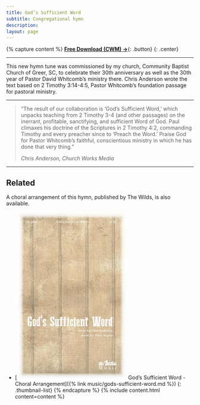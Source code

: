 ```yaml
---
title: God’s Sufficient Word
subtitle: Congregational hymn
description: 
layout: page
---
```


{% capture content %}
[**Free Download (CWM) &rarr;**](https://www.churchworksmedia.com/product/gods-sufficient-word-free/){: .button}
{: .center}

* * *

This new hymn tune was commissioned by my church, Community Baptist Church of Greer, SC, to celebrate their 30th anniversary as well as the 30th year of Pastor David Whitcomb’s ministry there. Chris Anderson wrote the text based on 2 Timothy 3:14-4:5, Pastor Whitcomb’s foundation passage for pastoral ministry.

* * *

> “The result of our collaboration is ‘God’s Sufficient Word,’ which unpacks teaching from 2 Timothy 3-4 (and other passages) on the inerrant, profitable, sanctifying, and sufficient Word of God. Paul climaxes his doctrine of the Scriptures in 2 Timothy 4:2, commanding Timothy and every preacher since to ‘Preach the Word.’ Praise God for Pastor Whitcomb’s faithful, conscientious ministry in which he has done that very thing.”
> 
> <cite>Chris Anderson, Church Works Media</cite>

* * *

## Related

A choral arrangement of this hymn, published by The Wilds, is also available.

* [![Thumbnail](/assets/images/cover-gods-sufficient-word.jpg) God’s Sufficient Word - Choral Arrangement]({% link music/gods-sufficient-word.md %})
{: .thumbnail-list}
{% endcapture %}
{% include content.html content=content %}
